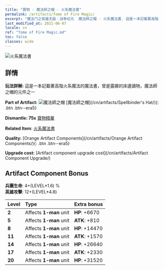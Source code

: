 ```yaml
---
title: "寶物 - 魔法師之帽 - 火系魔法書"
permalink: /artifacts/Tome of Fire Magic/
excerpt: "魔法门之英雄无敌：战争纪元  魔法師之帽 - 火系魔法書. 這是一本記載著高階火系魔法的魔法書，曾是露娜的床邊讀物，魔法師之帽的元件之一"
last_modified_at: 2021-06-07
locale: cn
ref: "Tome of Fire Magic.md"
toc: false
classes: wide
---
```


 ![火系魔法書](/images/t/artifact_40461.png)



## 詳情

 **玩法詳解:** 這是一本記載著高階火系魔法的魔法書，曾是露娜的床邊讀物，魔法師之帽的元件之一

 **Part of Artifact:** ![魔法師之帽](/images/t/icon_artifact_46.png) [魔法師之帽](/cn/artifacts/Spellbinder's Hat/){: .btn .btn--era5}

 **Dismantle: 75x** [寶物精華](/cn/Items/con_905/)

 **Related Item**: [火系魔法書](/cn/Items/art_178/)

 **Quality:** [Orange Artifact Components](/cn/artifacts/Orange Artifact Components/){: .btn .btn--era5}

 **Upgrade cost:** [Artifact component upgrade cost](/cn/artifacts/Artifact Component Upgrade/)

## Artifact Component Bonus

  **兵團生命**: 4+(LEVEL\*1.6) %<br/>**英雄攻擊**: 12+(LEVEL\*4.8)

  |  Level  | Type |    Extra bonus  | 
  |:--------|:-----|:----------------| 
  | **2** | Affects **1-man** unit | **HP**: +6670 | 
  | **5** | Affects **1-man** unit | **ATK**: +810 | 
  | **8** | Affects **1-man** unit | **HP**: +14470 | 
  | **11** | Affects **1-man** unit | **ATK**: +1570 | 
  | **14** | Affects **1-man** unit | **HP**: +26640 | 
  | **17** | Affects **1-man** unit | **ATK**: +2330 | 
  | **20** | Affects **1-man** unit | **HP**: +31520 | 
